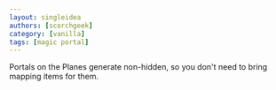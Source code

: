 ```yaml
---
layout: singleidea
authors: [scorchgeek]
category: [vanilla]
tags: [magic portal]
---
```

Portals on the Planes generate non-hidden, so you don't need to bring mapping
items for them.
